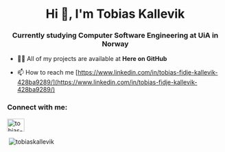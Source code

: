 <h1 align="center">Hi 👋, I'm Tobias Kallevik</h1>
<h3 align="center">Currently studying Computer Software Engineering at UiA in Norway</h3>

- 👨‍💻 All of my projects are available at **Here on GitHub**

- 📫 How to reach me [https://www.linkedin.com/in/tobias-fidje-kallevik-428ba9289/](https://www.linkedin.com/in/tobias-fidje-kallevik-428ba9289/)

<h3 align="left">Connect with me:</h3>
<p align="left">
<a href="https://linkedin.com/in/tobias-fidje-kallevik" target="blank"><img align="center" src="https://raw.githubusercontent.com/rahuldkjain/github-profile-readme-generator/master/src/images/icons/Social/linked-in-alt.svg" alt="tobias-fidje-kallevik" height="30" width="40" /></a>
</p>

<p>&nbsp;<img align="center" src="https://github-readme-stats.vercel.app/api?username=tobiaskallevik&show_icons=true&theme=dark&locale=en" alt="tobiaskallevik" /></p>
